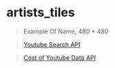 # artists_tiles

> Example Of Name, 480 \* 480

> [Youtube Search API](https://developers.google.com/youtube/v3/docs/search/list)

> [Cost of Youtube Data API](https://developers.google.com/youtube/v3/getting-started#quota)
